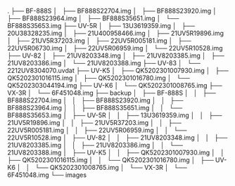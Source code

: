 .
├── BF-888S
│   ├── BF888S22704.img
│   ├── BF888S23920.img
│   ├── BF888S23964.img
│   ├── BF888S35651.img
│   └── BF888S35653.img
├── UV-5R
│   ├── 13U3619359.img
│   ├── 20U38328235.img
│   ├── 21U400958466.img
│   ├── 21UV5R19896.img
│   ├── 21UV5R37203.img
│   ├── 22UV5R005181.img
│   ├── 22UV5R06730.img
│   ├── 22UV5R06959.img
│   └── 22UV5R10528.img
├── UV-82
│   ├── 21UV8203348.img
│   ├── 21UV8203385.img
│   ├── 21UV8203386.img
│   └── 21UV8203388.img
├── UV-83
│   └── 2212UV8304070.uvdat
├── UV-K5
│   ├── QK5202301007930.img
│   ├── QK5202301016115.img
│   ├── QK5202301016780.img
│   └── QK5202303044194.img
├── UV-K6
│   └── QK5202301008765.img
├── VX-3R
│   └── 6F451048.img
├── backup
│   ├── BF-888S
│   │   ├── BF888S22704.img
│   │   ├── BF888S23920.img
│   │   ├── BF888S23964.img
│   │   ├── BF888S35651.img
│   │   └── BF888S35653.img
│   ├── UV-5R
│   │   ├── 13U3619359.img
│   │   ├── 21UV5R19896.img
│   │   ├── 21UV5R37203.img
│   │   ├── 22UV5R005181.img
│   │   ├── 22UV5R06959.img
│   │   └── 22UV5R10528.img
│   ├── UV-82
│   │   ├── 21UV8203348.img
│   │   ├── 21UV8203385.img
│   │   ├── 21UV8203386.img
│   │   └── 21UV8203388.img
│   ├── UV-K5
│   │   ├── QK5202301007930.img
│   │   ├── QK5202301016115.img
│   │   └── QK5202301016780.img
│   ├── UV-K6
│   │   └── QK5202301008765.img
│   └── VX-3R
│       └── 6F451048.img
└── images

